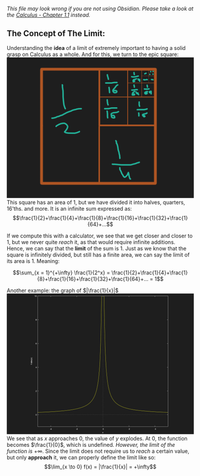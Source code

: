 
*This file may look wrong if you are not using Obsidian. Please take a look at the [Calculus - Chapter 1.1](../../PDF_Exports/Calculus%20-%20Chapter%201.1.pdf) instead.*
## The Concept of The Limit: 

Understanding the **idea** of a limit of extremely important to having a solid grasp on Calculus as a whole. And for this, we turn to the epic square:
![](../Images/divided_square.png)
This square has an area of $1$, but we have divided it into halves, quarters, 16'ths. and more. It is an infinite sum expressed as:
$$\frac{1}{2}+\frac{1}{4}+\frac{1}{8}+\frac{1}{16}+\frac{1}{32}+\frac{1}{64}+...$$

If we compute this with a calculator, we see that we get closer and closer to $1$, but we never quite *reach* it, as that would require infinite additions. Hence, we can say that the **limit** of the sum is $1$. Just as we know that the square is infinitely divided, but still has a finite area, we can say the limit of its area is 1. Meaning:

$$\sum_{x = 1}^{+\infty} \frac{1}{2^x} = \frac{1}{2}+\frac{1}{4}+\frac{1}{8}+\frac{1}{16}+\frac{1}{32}+\frac{1}{64}+... = 1$$

Another example: the graph of $|\frac{1}{x}|$
![](../Images/abs_1_over_x_graph.png.png)
We see that as $x$ approaches $0$, the value of $y$ explodes. At $0$, the function becomes $\frac{1}{0}$, which is undefined. *However, the limit of the function is* $+\infty$. Since the limit does not require us to *reach* a certain value, but only **approach** it, we can properly define the limit like so:
$$\lim_{x \to 0} f(x) = |\frac{1}{x}| = +\infty$$ 

